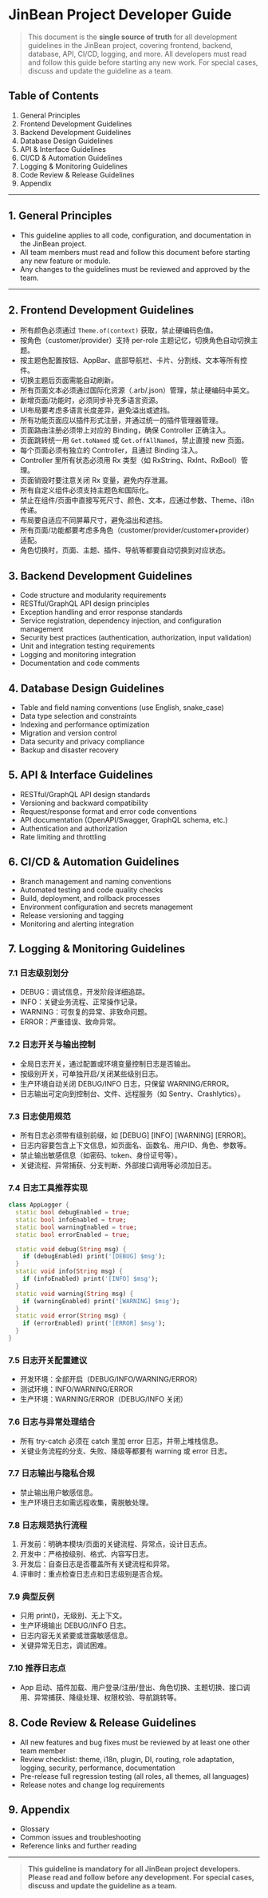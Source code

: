 # JinBean Project Developer Guide

> This document is the **single source of truth** for all development guidelines in the JinBean project, covering frontend, backend, database, API, CI/CD, logging, and more. All developers must read and follow this guide before starting any new work. For special cases, discuss and update the guideline as a team.

## Table of Contents
1. General Principles
2. Frontend Development Guidelines
3. Backend Development Guidelines
4. Database Design Guidelines
5. API & Interface Guidelines
6. CI/CD & Automation Guidelines
7. Logging & Monitoring Guidelines
8. Code Review & Release Guidelines
9. Appendix

---

## 1. General Principles
- This guideline applies to all code, configuration, and documentation in the JinBean project.
- All team members must read and follow this document before starting any new feature or module.
- Any changes to the guidelines must be reviewed and approved by the team.

---

## 2. Frontend Development Guidelines
- 所有颜色必须通过 `Theme.of(context)` 获取，禁止硬编码色值。
- 按角色（customer/provider）支持 per-role 主题记忆，切换角色自动切换主题。
- 按主题色配置按钮、AppBar、底部导航栏、卡片、分割线、文本等所有控件。
- 切换主题后页面需能自动刷新。
- 所有页面文本必须通过国际化资源（.arb/.json）管理，禁止硬编码中英文。
- 新增页面/功能时，必须同步补充多语言资源。
- UI布局要考虑多语言长度差异，避免溢出或遮挡。
- 所有功能页面应以插件形式注册，并通过统一的插件管理器管理。
- 页面路由注册必须带上对应的 Binding，确保 Controller 正确注入。
- 页面跳转统一用 `Get.toNamed` 或 `Get.offAllNamed`，禁止直接 new 页面。
- 每个页面必须有独立的 Controller，且通过 Binding 注入。
- Controller 里所有状态必须用 Rx 类型（如 RxString、RxInt、RxBool）管理。
- 页面销毁时要注意关闭 Rx 变量，避免内存泄漏。
- 所有自定义组件必须支持主题色和国际化。
- 禁止在组件/页面中直接写死尺寸、颜色、文本，应通过参数、Theme、i18n 传递。
- 布局要自适应不同屏幕尺寸，避免溢出和遮挡。
- 所有页面/功能都要考虑多角色（customer/provider/customer+provider）适配。
- 角色切换时，页面、主题、插件、导航等都要自动切换到对应状态。

## 3. Backend Development Guidelines
- Code structure and modularity requirements
- RESTful/GraphQL API design principles
- Exception handling and error response standards
- Service registration, dependency injection, and configuration management
- Security best practices (authentication, authorization, input validation)
- Unit and integration testing requirements
- Logging and monitoring integration
- Documentation and code comments

## 4. Database Design Guidelines
- Table and field naming conventions (use English, snake_case)
- Data type selection and constraints
- Indexing and performance optimization
- Migration and version control
- Data security and privacy compliance
- Backup and disaster recovery

## 5. API & Interface Guidelines
- RESTful/GraphQL API design standards
- Versioning and backward compatibility
- Request/response format and error code conventions
- API documentation (OpenAPI/Swagger, GraphQL schema, etc.)
- Authentication and authorization
- Rate limiting and throttling

## 6. CI/CD & Automation Guidelines
- Branch management and naming conventions
- Automated testing and code quality checks
- Build, deployment, and rollback processes
- Environment configuration and secrets management
- Release versioning and tagging
- Monitoring and alerting integration

## 7. Logging & Monitoring Guidelines
### 7.1 日志级别划分
- DEBUG：调试信息，开发阶段详细追踪。
- INFO：关键业务流程、正常操作记录。
- WARNING：可恢复的异常、非致命问题。
- ERROR：严重错误、致命异常。

### 7.2 日志开关与输出控制
- 全局日志开关，通过配置或环境变量控制日志是否输出。
- 按级别开关，可单独开启/关闭某些级别日志。
- 生产环境自动关闭 DEBUG/INFO 日志，只保留 WARNING/ERROR。
- 日志输出可定向到控制台、文件、远程服务（如 Sentry、Crashlytics）。

### 7.3 日志使用规范
- 所有日志必须带有级别前缀，如 [DEBUG] [INFO] [WARNING] [ERROR]。
- 日志内容要包含上下文信息，如页面名、函数名、用户ID、角色、参数等。
- 禁止输出敏感信息（如密码、token、身份证号等）。
- 关键流程、异常捕获、分支判断、外部接口调用等必须加日志。

### 7.4 日志工具推荐实现
```dart
class AppLogger {
  static bool debugEnabled = true;
  static bool infoEnabled = true;
  static bool warningEnabled = true;
  static bool errorEnabled = true;

  static void debug(String msg) {
    if (debugEnabled) print('[DEBUG] $msg');
  }
  static void info(String msg) {
    if (infoEnabled) print('[INFO] $msg');
  }
  static void warning(String msg) {
    if (warningEnabled) print('[WARNING] $msg');
  }
  static void error(String msg) {
    if (errorEnabled) print('[ERROR] $msg');
  }
}
```

### 7.5 日志开关配置建议
- 开发环境：全部开启（DEBUG/INFO/WARNING/ERROR）
- 测试环境：INFO/WARNING/ERROR
- 生产环境：WARNING/ERROR（DEBUG/INFO 关闭）

### 7.6 日志与异常处理结合
- 所有 try-catch 必须在 catch 里加 error 日志，并带上堆栈信息。
- 关键业务流程的分支、失败、降级等都要有 warning 或 error 日志。

### 7.7 日志输出与隐私合规
- 禁止输出用户敏感信息。
- 生产环境日志如需远程收集，需脱敏处理。

### 7.8 日志规范执行流程
1. 开发前：明确本模块/页面的关键流程、异常点，设计日志点。
2. 开发中：严格按级别、格式、内容写日志。
3. 开发后：自查日志是否覆盖所有关键流程和异常。
4. 评审时：重点检查日志点和日志级别是否合规。

### 7.9 典型反例
- 只用 print()，无级别、无上下文。
- 生产环境输出 DEBUG/INFO 日志。
- 日志内容无关紧要或泄露敏感信息。
- 关键异常无日志，调试困难。

### 7.10 推荐日志点
- App 启动、插件加载、用户登录/注册/登出、角色切换、主题切换、接口调用、异常捕获、降级处理、权限校验、导航跳转等。

## 8. Code Review & Release Guidelines
- All new features and bug fixes must be reviewed by at least one other team member
- Review checklist: theme, i18n, plugin, DI, routing, role adaptation, logging, security, performance, documentation
- Pre-release full regression testing (all roles, all themes, all languages)
- Release notes and change log requirements

## 9. Appendix
- Glossary
- Common issues and troubleshooting
- Reference links and further reading

---

> **This guideline is mandatory for all JinBean project developers. Please read and follow before any development. For special cases, discuss and update the guideline as a team.** 